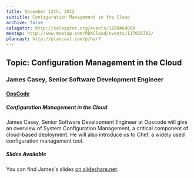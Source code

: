 ```yaml
---
title: December 12th, 2012
subtitle: Configuration Management in the Cloud
archive: false
calagator: http://calagator.org/events/1250464009
meetup: http://www.meetup.com/PDXCloud/events/117015702/
plancast: http://plancast.com/p/hyr7
---
```


## Topic: Configuration Management in the Cloud
### James Casey, Senior Software Development Engineer
#### [OpsCode](http://opscode.com)

##### Configuration Management in the Cloud

James Casey, Senior Software Development Engineer at Opscode will give an overview of System Configuration Management, a critical component of cloud-based deployment. He will also introduce us to Chef, a widely used configuration management tool.

##### Slides Available

You can find James's slides [on slideshare.net](http://www.slideshare.net/jamescasey/pdx-cloud-chef).
